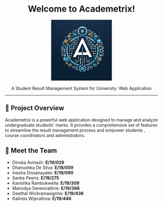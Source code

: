 <h1 align="center">Welcome to Academetrix!</h1>

<p align="center">
  <img src="images/academetrix-logo.jpeg" alt="Academetrix Logo" width="200">
</p>

<p align="center">A Student Result Management System for University: Web Application</p>

---

## 🚀 Project Overview

Academetrix is a powerful web application designed to manage and analyze undergraduate students' marks. It provides a comprehensive set of features to streamline the result management process and empower students , course coordinators and administrators.

## 🌟 Meet the Team

- Dinuka Avinash: **E/19/029**
- Dhanushka De Silva: **E/18/059**
- Inesha Dissanayake: **E/19/090**
- Sanka Peeris: **E/19/275**
- Kavishka Rambukwella: **E/19/309**
- Manodya Senevirathne: **E/19/366**
- Geethal Wickramasignhe: **E/19/436**
- Kalindu Wijerathna: **E/19/446**

